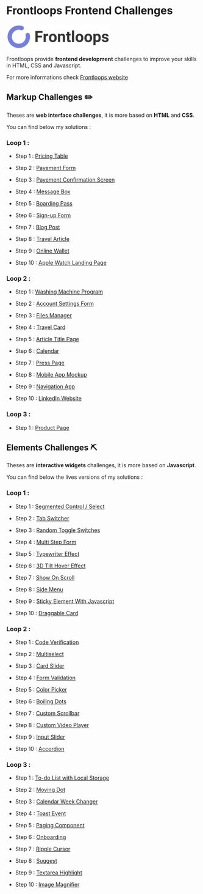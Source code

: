 # Frontloops Frontend Challenges

![](logo.jpg)

Frontloops provide **frontend development** challenges to improve your skills in HTML, CSS and Javascript.

For more informations check [Frontloops website](https://frontloops.io/)

## Markup Challenges ✏️

Theses are **web interface challenges**, it is more based on **HTML** and **CSS**.

You can find below my solutions :

### Loop 1 :

- Step 1 : [Pricing Table](https://github.com/zathio/frontloops-challenges/tree/master/markup-challenges/loop1-step1/)

- Step 2 : [Payement Form](https://github.com/zathio/frontloops-challenges/tree/master/markup-challenges/loop1-step2/)

- Step 3 : [Payement Confirmation Screen](https://github.com/zathio/frontloops-challenges/tree/master/markup-challenges/loop1-step3/)

- Step 4 : [Message Box](https://github.com/zathio/frontloops-challenges/tree/master/markup-challenges/loop1-step4/)

- Step 5 : [Boarding Pass](https://github.com/zathio/frontloops-challenges/tree/master/markup-challenges/loop1-step5/)

- Step 6 : [Sign-up Form](https://github.com/zathio/frontloops-challenges/tree/master/markup-challenges/loop1-step6/)

- Step 7 : [Blog Post](https://github.com/zathio/frontloops-challenges/tree/master/markup-challenges/loop1-step7/)

- Step 8 : [Travel Article](https://github.com/zathio/frontloops-challenges/tree/master/markup-challenges/loop1-step8/)

- Step 9 : [Online Wallet](https://github.com/zathio/frontloops-challenges/tree/master/markup-challenges/loop1-step9/)

- Step 10 : [Apple Watch Landing Page](https://github.com/zathio/frontloops-challenges/tree/master/markup-challenges/loop1-step10/)

### Loop 2 :

- Step 1 : [Washing Machine Program](https://github.com/zathio/frontloops-challenges/tree/master/markup-challenges/loop2-step1/)

- Step 2 : [Account Settings Form](https://github.com/zathio/frontloops-challenges/tree/master/markup-challenges/loop2-step2/)

- Step 3 : [Files Manager](https://github.com/zathio/frontloops-challenges/tree/master/markup-challenges/loop2-step3/)

- Step 4 : [Travel Card](https://github.com/zathio/frontloops-challenges/tree/master/markup-challenges/loop2-step4/)

- Step 5 : [Article Title Page](https://github.com/zathio/frontloops-challenges/tree/master/markup-challenges/loop2-step5/)

- Step 6 : [Calendar](https://github.com/zathio/frontloops-challenges/tree/master/markup-challenges/loop2-step6/)

- Step 7 : [Press Page](https://github.com/zathio/frontloops-challenges/tree/master/markup-challenges/loop2-step7/)

- Step 8 : [Mobile App Mockup](https://github.com/zathio/frontloops-challenges/tree/master/markup-challenges/loop2-step8/)

- Step 9 : [Navigation App](https://github.com/zathio/frontloops-challenges/tree/master/markup-challenges/loop2-step9/)

- Step 10 : [LinkedIn Website](https://github.com/zathio/frontloops-challenges/tree/master/markup-challenges/loop2-step10/)

### Loop 3 :

- Step 1 : [Product Page](https://github.com/zathio/frontloops-challenges/tree/master/markup-challenges/loop3-step1/)

## Elements Challenges ⛏️

Theses are **interactive widgets** challenges, it is more based on **Javascript**.

You can find below the lives versions of my solutions :

### Loop 1 :

- Step 1 : [Segmented Control / Select](https://github.com/zathio/frontloops-challenges/tree/master/elements-challenges/loop1-step1/)

- Step 2 : [Tab Switcher](https://github.com/zathio/frontloops-challenges/tree/master/elements-challenges/loop1-step2/)

- Step 3 : [Random Toggle Switches](https://github.com/zathio/frontloops-challenges/tree/master/elements-challenges/loop1-step3/)

- Step 4 : [Multi Step Form](https://github.com/zathio/frontloops-challenges/tree/master/elements-challenges/loop1-step4/)

- Step 5 : [Typewriter Effect](https://github.com/zathio/frontloops-challenges/tree/master/elements-challenges/loop1-step5/)

- Step 6 : [3D Tilt Hover Effect](https://github.com/zathio/frontloops-challenges/tree/master/elements-challenges/loop1-step6/)

- Step 7 : [Show On Scroll](https://github.com/zathio/frontloops-challenges/tree/master/elements-challenges/loop1-step7/)

- Step 8 : [Side Menu](https://github.com/zathio/frontloops-challenges/tree/master/elements-challenges/loop1-step8/)

- Step 9 : [Sticky Element With Javascript](https://github.com/zathio/frontloops-challenges/tree/master/elements-challenges/loop1-step9/)

- Step 10 : [Draggable Card](https://github.com/zathio/frontloops-challenges/tree/master/elements-challenges/loop1-step10/)

### Loop 2 :

- Step 1 : [Code Verification](https://github.com/zathio/frontloops-challenges/tree/master/elements-challenges/loop2-step1/)

- Step 2 : [Multiselect](https://github.com/zathio/frontloops-challenges/tree/master/elements-challenges/loop2-step2/)

- Step 3 : [Card Slider](https://github.com/zathio/frontloops-challenges/tree/master/elements-challenges/loop2-step3/)

- Step 4 : [Form Validation](https://github.com/zathio/frontloops-challenges/tree/master/elements-challenges/loop2-step4/)

- Step 5 : [Color Picker](https://github.com/zathio/frontloops-challenges/tree/master/elements-challenges/loop2-step5/)

- Step 6 : [Boiling Dots](https://github.com/zathio/frontloops-challenges/tree/master/elements-challenges/loop2-step6/)

- Step 7 : [Custom Scrollbar](https://github.com/zathio/frontloops-challenges/tree/master/elements-challenges/loop2-step7/)

- Step 8 : [Custom Video Player](https://github.com/zathio/frontloops-challenges/tree/master/elements-challenges/loop2-step8/)

- Step 9 : [Input Slider](https://github.com/zathio/frontloops-challenges/tree/master/elements-challenges/loop2-step9/)

- Step 10 : [Accordion](https://github.com/zathio/frontloops-challenges/tree/master/elements-challenges/loop2-step10/)

### Loop 3 :

- Step 1 : [To-do List with Local Storage](https://github.com/zathio/frontloops-challenges/tree/master/elements-challenges/loop3-step1/)

- Step 2 : [Moving Dot](https://github.com/zathio/frontloops-challenges/tree/master/elements-challenges/loop3-step2/)

- Step 3 : [Calendar Week Changer](https://github.com/zathio/frontloops-challenges/tree/master/elements-challenges/loop3-step3/)

- Step 4 : [Toast Event](https://github.com/zathio/frontloops-challenges/tree/master/elements-challenges/loop3-step4/)

- Step 5 : [Paging Component](https://github.com/zathio/frontloops-challenges/tree/master/elements-challenges/loop3-step5/)

- Step 6 : [Onboarding](https://github.com/zathio/frontloops-challenges/tree/master/elements-challenges/loop3-step6/)

- Step 7 : [Ripple Cursor](https://github.com/zathio/frontloops-challenges/tree/master/elements-challenges/loop3-step7/)

- Step 8 : [Suggest](https://github.com/zathio/frontloops-challenges/tree/master/elements-challenges/loop3-step8/)

- Step 9 : [Textarea Highlight](https://github.com/zathio/frontloops-challenges/tree/master/elements-challenges/loop3-step9/)

- Step 10 : [Image Magnifier](https://github.com/zathio/frontloops-challenges/tree/master/elements-challenges/loop3-step10/)